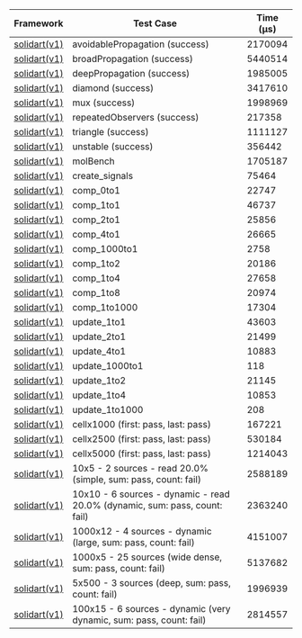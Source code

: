 | Framework | Test Case | Time (μs) |
| --- | --- | --- |
| [solidart(v1)](https://github.com/nank1ro/solidart) | avoidablePropagation (success) | 2170094 |
| [solidart(v1)](https://github.com/nank1ro/solidart) | broadPropagation (success) | 5440514 |
| [solidart(v1)](https://github.com/nank1ro/solidart) | deepPropagation (success) | 1985005 |
| [solidart(v1)](https://github.com/nank1ro/solidart) | diamond (success) | 3417610 |
| [solidart(v1)](https://github.com/nank1ro/solidart) | mux (success) | 1998969 |
| [solidart(v1)](https://github.com/nank1ro/solidart) | repeatedObservers (success) | 217358 |
| [solidart(v1)](https://github.com/nank1ro/solidart) | triangle (success) | 1111127 |
| [solidart(v1)](https://github.com/nank1ro/solidart) | unstable (success) | 356442 |
| [solidart(v1)](https://github.com/nank1ro/solidart) | molBench | 1705187 |
| [solidart(v1)](https://github.com/nank1ro/solidart) | create_signals | 75464 |
| [solidart(v1)](https://github.com/nank1ro/solidart) | comp_0to1 | 22747 |
| [solidart(v1)](https://github.com/nank1ro/solidart) | comp_1to1 | 46737 |
| [solidart(v1)](https://github.com/nank1ro/solidart) | comp_2to1 | 25856 |
| [solidart(v1)](https://github.com/nank1ro/solidart) | comp_4to1 | 26665 |
| [solidart(v1)](https://github.com/nank1ro/solidart) | comp_1000to1 | 2758 |
| [solidart(v1)](https://github.com/nank1ro/solidart) | comp_1to2 | 20186 |
| [solidart(v1)](https://github.com/nank1ro/solidart) | comp_1to4 | 27658 |
| [solidart(v1)](https://github.com/nank1ro/solidart) | comp_1to8 | 20974 |
| [solidart(v1)](https://github.com/nank1ro/solidart) | comp_1to1000 | 17304 |
| [solidart(v1)](https://github.com/nank1ro/solidart) | update_1to1 | 43603 |
| [solidart(v1)](https://github.com/nank1ro/solidart) | update_2to1 | 21499 |
| [solidart(v1)](https://github.com/nank1ro/solidart) | update_4to1 | 10883 |
| [solidart(v1)](https://github.com/nank1ro/solidart) | update_1000to1 | 118 |
| [solidart(v1)](https://github.com/nank1ro/solidart) | update_1to2 | 21145 |
| [solidart(v1)](https://github.com/nank1ro/solidart) | update_1to4 | 10853 |
| [solidart(v1)](https://github.com/nank1ro/solidart) | update_1to1000 | 208 |
| [solidart(v1)](https://github.com/nank1ro/solidart) | cellx1000 (first: pass, last: pass) | 167221 |
| [solidart(v1)](https://github.com/nank1ro/solidart) | cellx2500 (first: pass, last: pass) | 530184 |
| [solidart(v1)](https://github.com/nank1ro/solidart) | cellx5000 (first: pass, last: pass) | 1214043 |
| [solidart(v1)](https://github.com/nank1ro/solidart) | 10x5 - 2 sources - read 20.0% (simple, sum: pass, count: fail) | 2588189 |
| [solidart(v1)](https://github.com/nank1ro/solidart) | 10x10 - 6 sources - dynamic - read 20.0% (dynamic, sum: pass, count: fail) | 2363240 |
| [solidart(v1)](https://github.com/nank1ro/solidart) | 1000x12 - 4 sources - dynamic (large, sum: pass, count: fail) | 4151007 |
| [solidart(v1)](https://github.com/nank1ro/solidart) | 1000x5 - 25 sources (wide dense, sum: pass, count: fail) | 5137682 |
| [solidart(v1)](https://github.com/nank1ro/solidart) | 5x500 - 3 sources (deep, sum: pass, count: fail) | 1996939 |
| [solidart(v1)](https://github.com/nank1ro/solidart) | 100x15 - 6 sources - dynamic (very dynamic, sum: pass, count: fail) | 2814557 |
